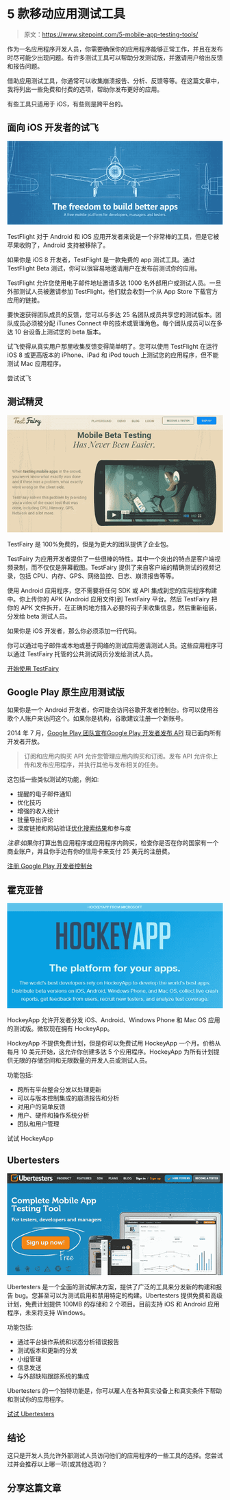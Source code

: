 # 5 款移动应用测试工具

> 原文：<https://www.sitepoint.com/5-mobile-app-testing-tools/>

作为一名应用程序开发人员，你需要确保你的应用程序能够正常工作，并且在发布时尽可能少出现问题。有许多测试工具可以帮助分发测试版，并邀请用户给出反馈和报告问题。

借助应用测试工具，你通常可以收集崩溃报告、分析、反馈等等。在这篇文章中，我将列出一些免费和付费的选项，帮助你发布更好的应用。

有些工具只适用于 iOS，有些则是跨平台的。

## 面向 iOS 开发者的试飞

![TestFlight](img/10446314f005da8f94cf5172711fe5f6.png)

TestFlight 对于 Android 和 iOS 应用开发者来说是一个非常棒的工具，但是它被苹果收购了，Android 支持被移除了。

如果你是 iOS 8 开发者，TestFlight 是一款免费的 app 测试工具。通过 TestFlight Beta 测试，你可以很容易地邀请用户在发布前测试你的应用。

TestFlight 允许您使用电子邮件地址邀请多达 1000 名外部用户或测试人员。一旦外部测试人员被邀请参加 TestFlight，他们就会收到一个从 App Store 下载官方应用的链接。

要快速获得团队成员的反馈，您可以与多达 25 名团队成员共享您的测试版本。团队成员必须被分配 iTunes Connect 中的技术或管理角色。每个团队成员可以在多达 10 台设备上测试您的 beta 版本。

试飞使得从真实用户那里收集反馈变得简单明了。您可以使用 TestFlight 在运行 iOS 8 或更高版本的 iPhone、iPad 和 iPod touch 上测试您的应用程序，但不能测试 Mac 应用程序。

尝试试飞

## 测试精灵

![TestFairy](img/8f5eb249eeb19be9324ca1caaf3301ec.png)

TestFairy 是 100%免费的，但是为更大的团队提供了企业包。

TestFairy 为应用开发者提供了一些很棒的特性。其中一个突出的特点是客户端视频录制，而不仅仅是屏幕截图。TestFairy 提供了来自客户端的精确测试的视频记录，包括 CPU、内存、GPS、网络监控、日志、崩溃报告等等。

使用 Android 应用程序，您不需要将任何 SDK 或 API 集成到您的应用程序构建中。你上传你的 APK (Android 应用文件)到 TestFairy 平台。然后 TestFairy 把你的 APK 文件拆开，在正确的地方插入必要的钩子来收集信息，然后重新组装，分发给 beta 测试人员。

如果你是 iOS 开发者，那么你必须添加一行代码。

你可以通过电子邮件或本地或基于网络的测试应用邀请测试人员。这些应用程序可以通过 TestFairy 托管的公共测试网页分发给测试人员。

[开始使用 TestFairy](http://testfairy.com/)

## Google Play 原生应用测试版

如果你是一个 Android 开发者，你可能会访问谷歌开发者控制台。你可以使用谷歌个人账户来访问这个。如果你是机构，谷歌建议注册一个新账号。

2014 年 7 月，[Google Play 团队宣布](http://android-developers.blogspot.com/2014/07/grow-with-google-play-scaled-publishing.html)[Google Play 开发者发布 API](https://developers.google.com/android-publisher/) 现已面向所有开发者开放。

> 订阅和应用内购买 API 允许您管理应用内购买和订阅。发布 API 允许你上传和发布应用程序，并执行其他与发布相关的任务。

这包括一些类似测试的功能，例如:

*   提醒的电子邮件通知
*   优化技巧
*   增强的收入统计
*   批量导出评论
*   深度链接和网站验证[优化搜索结果](https://developers.google.com/app-indexing/)和参与度

*注意*:如果你打算出售应用程序或应用程序内购买，检查你是否在你的国家有一个商业账户，并且你手边有你的信用卡来支付 25 美元的注册费。

[注册 Google Play 开发者控制台](https://play.google.com/apps/publish/)

## 霍克亚普

![HockeyApp](img/eb504f104e365b45b41fa24b5456b6fc.png)

HockeyApp 允许开发者分发 iOS、Android、Windows Phone 和 Mac OS 应用的测试版。微软现在拥有 HockeyApp。

HockeyApp 不提供免费计划，但是你可以免费试用 HockeyApp 一个月。价格从每月 10 美元开始，这允许你创建多达 5 个应用程序。HockeyApp 为所有计划提供无限的存储空间和无限数量的开发人员或测试人员。

功能包括:

*   跨所有平台整合分发以处理更新
*   可以与版本控制集成的崩溃报告和分析
*   对用户的简单反馈
*   用户、硬件和操作系统分析
*   团队和用户管理

试试 HockeyApp

## Ubertesters

![ubertester](img/92cafd4c4276706b4f10aee2d0493059.png)

Ubertesters 是一个全面的测试解决方案，提供了广泛的工具来分发新的构建和报告 bug。您甚至可以为测试启用和禁用特定的构建。Ubertesters 提供免费和高级计划，免费计划提供 100MB 的存储和 2 个项目。目前支持 iOS 和 Android 应用程序，未来将支持 Windows。

功能包括:

*   通过平台操作系统和状态分析错误报告
*   测试版本和更新的分发
*   小组管理
*   信息发送
*   与外部缺陷跟踪系统的集成

Ubertesters 的一个独特功能是，你可以雇人在各种真实设备上和真实条件下帮助和测试你的应用程序。

[试试 Ubertesters](http://ubertesters.com/)

## 结论

这只是开发人员允许外部测试人员访问他们的应用程序的一些工具的选择。您尝试过并会推荐以上哪一项(或其他选项)？

## 分享这篇文章